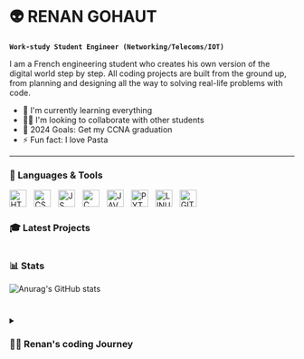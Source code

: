 # 👽 RENAN GOHAUT

**`Work-study Student Engineer (Networking/Telecoms/IOT)`**

I am a French engineering student who creates his own version of the digital world step by step. All coding projects are built from the ground up, from planning and designing all the way to solving real-life problems with code.
 
 - 🌱 I'm currently learning everything
 - 👯‍♂️ I'm looking to collaborate with other students
 - 🥅 2024 Goals: Get my CCNA graduation
 - ⚡ Fun fact: I love Pasta


---

### 🧰 Languages & Tools

 <img align="left" alt="HTML" width="30px" style="padding-right:10px;" src="https://cdn.jsdelivr.net/gh/devicons/devicon/icons/html5/html5-plain.svg" />
 <img align="left" alt="CSS" width="30px" style="padding-right:10px;" src="https://cdn.jsdelivr.net/gh/devicons/devicon/icons/css3/css3-plain.svg" />
 <img align="left" alt="JS" width="30px" style="padding-right:10px;" src="https://cdn.jsdelivr.net/gh/devicons/devicon/icons/javascript/javascript-plain.svg" />
 <img align="left" alt="C" width="30px" style="padding-right:10px;" src="https://cdn.jsdelivr.net/gh/devicons/devicon/icons/c/c-plain.svg" />
 <img align="left" alt="JAVA" width="30px" style="padding-right:10px;" src="https://cdn.jsdelivr.net/gh/devicons/devicon/icons/java/java-original.svg" />
 <img align="left" alt="PYTHON" width="30px" style="padding-right:10px;" src="https://cdn.jsdelivr.net/gh/devicons/devicon/icons/python/python-plain.svg" />
 <img align="left" alt="LINUX" width="30px" style="padding-right:10px;" src="https://cdn.jsdelivr.net/gh/devicons/devicon/icons/linux/linux-original.svg" />
 <img align="left" alt="GIT" width="30px" style="padding-right:10px;" src="https://cdn.jsdelivr.net/gh/devicons/devicon/icons/git/git-plain.svg" />
<br/>

#

### 🎓 Latest Projects

# 

### 📊 Stats

![Anurag's GitHub stats](https://github-readme-stats.vercel.app/api?username=Renanght&theme=transparent&show_icons=true)

#

<details>
<summary><h3>👨‍💻 Renan's coding Journey</h3></summary>
Lorem ipsum dolor sit amet consectetur adipisicing elit. Porro deserunt molestias omnis impedit modi quaerat consequuntur consectetur, est quam inventore eum expedita itaque soluta repudiandae quos reprehenderit. Architecto, unde ducimus.
Deleniti hic commodi sequi? Eaque praesentium voluptates est adipisci, natus culpa. Porro, iure unde sapiente cupiditate nostrum autem laborum, aliquam et ut dolores distinctio, placeat perferendis possimus quod ipsam ab.
Harum dolorum iste dolorem. Aliquid ad odio at placeat, quasi eaque accusantium sit magni quis hic. Temporibus architecto et animi doloribus. Neque eum reiciendis dolorum accusamus voluptates ab quod qui.
</details>
